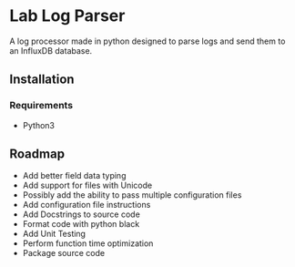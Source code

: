 # Lab Log Parser
A log processor made in python designed to parse logs and send them to an InfluxDB database.
## Installation
### Requirements
* Python3
## Roadmap
* Add better field data typing
* Add support for files with Unicode
* Possibly add the ability to pass multiple configuration files
* Add configuration file instructions 
* Add Docstrings to source code
* Format code with python black
* Add Unit Testing
* Perform function time optimization
* Package source code
